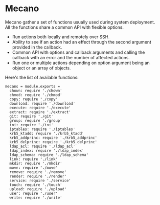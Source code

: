 # Mecano

Mecano gather a set of functions usually used during system deployment. All the
functions share a common API with flexible options.

*   Run actions both locally and remotely over SSH.
*   Ability to see if an action had an effect through the second argument
    provided in the callback.
*   Common API with options and callback arguments and calling the callback with
    an error and the number of affected actions.
*   Run one or multiple actions depending on option argument being an object or
    an array of objects.

Here's the list of available functions:

    mecano = module.exports =
      chown: require './chown'
      chmod: require './chmod'
      copy: require './copy'
      download: require './download'
      execute: require './execute'
      extract: require './extract'
      git: require './git'
      group: require './group'
      ini: require './ini'
      iptables: require './iptables'
      krb5_ktadd: require './krb5_ktadd'
      krb5_addprinc: require './krb5_addprinc'
      krb5_delprinc: require './krb5_delprinc'
      ldap_acl: require './ldap_acl'
      ldap_index: require './ldap_index'
      ldap_schema: require './ldap_schema'
      link: require './link'
      mkdir: require './mkdir'
      move: require './move'
      remove: require './remove'
      render: require './render'
      service: require './service'
      touch: require './touch'
      upload: require './upload'
      user: require './user'
      write: require './write'
